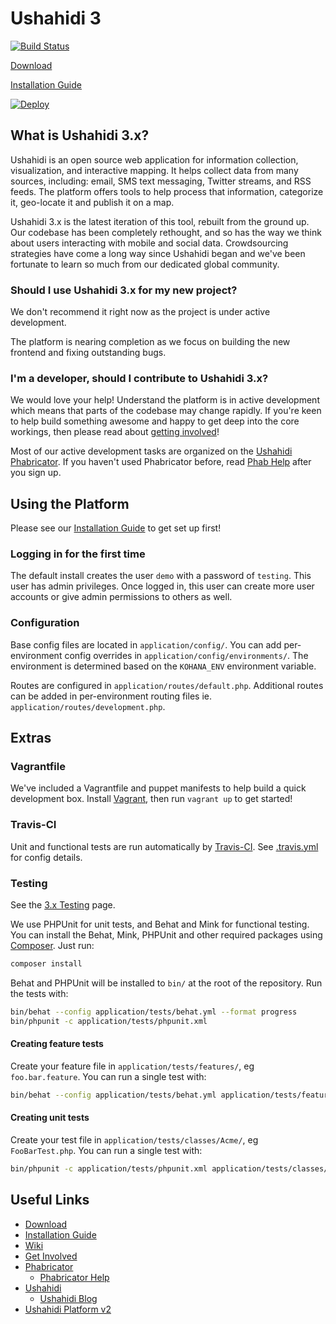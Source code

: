 [download]: https://wiki.ushahidi.com/display/WIKI/Ushahidi+v3.x+Downloads
[install]: https://wiki.ushahidi.com/display/WIKI/Installing+Ushahidi+3.x
[wiki]: https://wiki.ushahidi.com/display/WIKI/Ushahidi+Platform+v3.x
[getin]: https://wiki.ushahidi.com/display/WIKI/Ushahidi+v3.x+-+Getting+Involved
[ushphab]: https://phabricator.ushahidi.com/
[helpphab]: https://phabricator.ushahidi.com/w/help/phabricator/
[ush2]: https://github.com/ushahidi/Ushahidi_Web
[ushahidi]: http://ushahidi.com
[ushblog]: http://blog.ushahidi.com

Ushahidi 3
============

[![Build Status](https://travis-ci.org/ushahidi/platform.png)](https://travis-ci.org/ushahidi/platform)

[Download][download]

[Installation Guide][install]

[![Deploy](https://www.herokucdn.com/deploy/button.png)](https://heroku.com/deploy)

## What is Ushahidi 3.x?

Ushahidi is an open source web application for information collection, visualization,
and interactive mapping. It helps collect data from many sources, including: email,
SMS text messaging, Twitter streams, and RSS feeds. The platform offers tools to
help process that information, categorize it, geo-locate it and publish it on a map.

Ushahidi 3.x is the latest iteration of this tool, rebuilt from the ground up.
Our codebase has been completely rethought, and so has the way we think about
users interacting with mobile and social data.
Crowdsourcing strategies have come a long way since Ushahidi began and we've
been fortunate to learn so much from our dedicated global community.

### Should I use Ushahidi 3.x for my new project?

We don't recommend it right now as the project is under active development.

The platform is nearing completion as we focus on building the new frontend and fixing outstanding bugs.

### I'm a developer, should I contribute to Ushahidi 3.x?

We would love your help! Understand the platform is in active development
which means that parts of the codebase may change rapidly. If you're keen
to help build something awesome and happy to get deep into the core workings,
then please read about [getting involved][getin]!

Most of our active development tasks are organized on the [Ushahidi Phabricator][ushphab].
If you haven't used Phabricator before, read [Phab Help][helpphab] after you sign up.

## Using the Platform

Please see our [Installation Guide][install] to get set up first!

### Logging in for the first time

The default install creates the user `demo` with a password of `testing`.
This user has admin privileges. Once logged in, this user can create more user
accounts or give admin permissions to others as well.

### Configuration

Base config files are located in `application/config/`.
You can add per-environment config overrides in `application/config/environments/`.
The environment is determined based on the `KOHANA_ENV` environment variable.

Routes are configured in `application/routes/default.php`. Additional routes can
be added in per-environment routing files ie. `application/routes/development.php`.

Extras
------

### Vagrantfile

We've included a Vagrantfile and puppet manifests to help build a quick development box.
Install [Vagrant](http://www.vagrantup.com/), then run `vagrant up` to get started!

### Travis-CI

Unit and functional tests are run automatically by [Travis-CI](https://travis-ci.org/ushahidi/platform).
See [.travis.yml](https://github.com/ushahidi/platform/blob/master/.travis.yml) for config details.

### Testing

See the [3.x Testing](https://wiki.ushahidi.com/display/WIKI/3.x+Testing) page.

We use PHPUnit for unit tests, and Behat and Mink for functional testing.
You can install the Behat, Mink, PHPUnit and other required packages using
[Composer](getcomposer.org). Just run:

```bash
composer install
```

Behat and PHPUnit will be installed to `bin/` at the root of the repository.
Run the tests with:

```bash
bin/behat --config application/tests/behat.yml --format progress
bin/phpunit -c application/tests/phpunit.xml
```

#### Creating feature tests

Create your feature file in `application/tests/features/`, eg `foo.bar.feature`.
You can run a single test with:

```bash
bin/behat --config application/tests/behat.yml application/tests/features/foo.bar.feature --format progress
```

#### Creating unit tests

Create your test file in `application/tests/classes/Acme/`, eg `FooBarTest.php`.
You can run a single test with:

```bash
bin/phpunit -c application/tests/phpunit.xml application/tests/classes/Acme/FooBarTest.php
```

## Useful Links

- [Download][download]
- [Installation Guide][install]
- [Wiki][wiki]
- [Get Involved][getin]
- [Phabricator][ushphab]
  - [Phabricator Help][helpphab]
- [Ushahidi][ushahidi]
  - [Ushahidi Blog][ushblog]
- [Ushahidi Platform v2][ush2]

